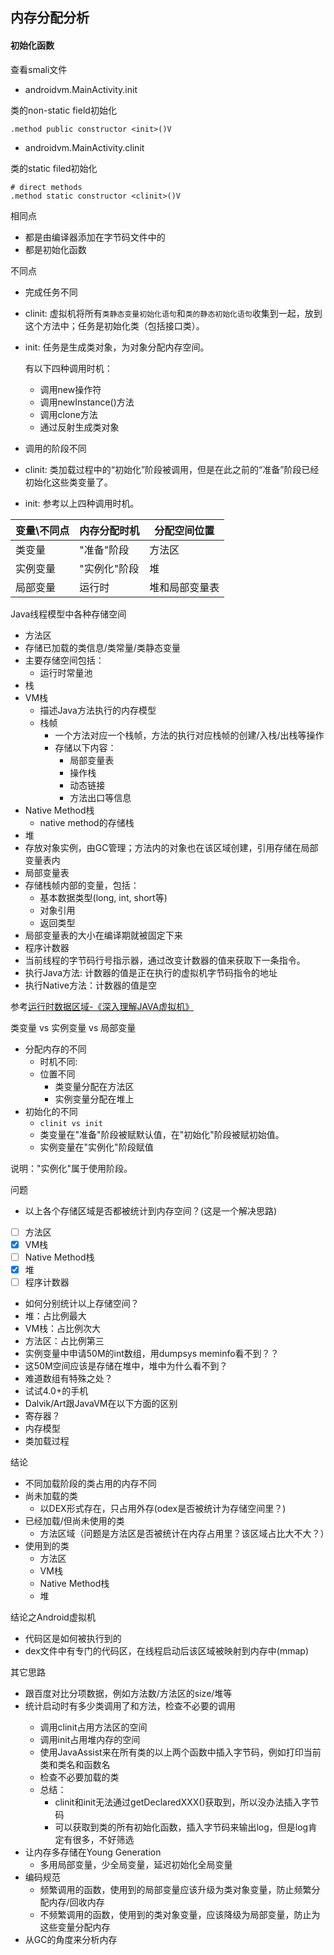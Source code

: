 
## 内存分配分析

#### 初始化函数

查看smali文件

- androidvm.MainActivity.init

 类的non-static field初始化
 ```
 .method public constructor <init>()V
 ```

- androidvm.MainActivity.clinit

 类的static filed初始化
 ```
 # direct methods
 .method static constructor <clinit>()V
 ```


相同点
- 都是由编译器添加在字节码文件中的
- 都是初始化函数

不同点
- 完成任务不同
 - clinit: 虚拟机将所有`类静态变量初始化语句`和`类的静态初始化语句`收集到一起，放到这个方法中；任务是初始化类（包括接口类）。
 - init: 任务是生成类对象，为对象分配内存空间。

    有以下四种调用时机：
    - 调用new操作符
    - 调用newInstance()方法
    - 调用clone方法
    - 通过反射生成类对象
- 调用的阶段不同
 - clinit: 类加载过程中的“初始化”阶段被调用，但是在此之前的“准备”阶段已经初始化这些类变量了。
 - init: 参考以上四种调用时机。



|变量\不同点|内存分配时机|分配空间位置|
|---------|---------|-----|
| 类变量   | "准备"阶段 |方法区|
| 实例变量 | "实例化"阶段| 堆 |
| 局部变量 | 运行时 | 堆和局部变量表 |


Java线程模型中各种存储空间
- 方法区
 - 存储已加载的类信息/类常量/类静态变量
 - 主要存储空间包括：
   - 运行时常量池
- 栈
 - VM栈
   - 描述Java方法执行的内存模型
   - 栈帧
     - 一个方法对应一个栈帧，方法的执行对应栈帧的创建/入栈/出栈等操作
     - 存储以下内容：
         - 局部变量表
         - 操作栈
         - 动态链接
         - 方法出口等信息
 - Native Method栈
   - native method的存储栈
- 堆
 - 存放对象实例，由GC管理；方法内的对象也在该区域创建，引用存储在局部变量表内
- 局部变量表
 - 存储栈帧内部的变量，包括：
   - 基本数据类型(long, int, short等)
   - 对象引用
   - 返回类型
 - 局部变量表的大小在编译期就被固定下来
- 程序计数器
 - 当前线程的字节码行号指示器，通过改变计数器的值来获取下一条指令。
 - 执行Java方法: 计数器的值是正在执行的虚拟机字节码指令的地址
 - 执行Native方法：计数器的值是空


参考[运行时数据区域-《深入理解JAVA虚拟机》](http://blog.csdn.net/sujz12345/article/details/52074079)


类变量 vs 实例变量 vs 局部变量
- 分配内存的不同
  - 时机不同:
  - 位置不同
    - 类变量分配在方法区
    - 实例变量分配在堆上
- 初始化的不同
  - ```clinit vs init```
  - 类变量在"准备"阶段被赋默认值，在"初始化"阶段被赋初始值。
  - 实例变量在"实例化"阶段赋值

说明："实例化"属于使用阶段。


问题
- 以上各个存储区域是否都被统计到内存空间？(这是一个解决思路)
 - [ ] 方法区
 - [x] VM栈
 - [ ] Native Method栈
 - [x] 堆
 - [ ] 程序计数器
- 如何分别统计以上存储空间？
 - 堆：占比例最大
 - VM栈：占比例次大
 - 方法区：占比例第三
- 实例变量中申请50M的int数组，用dumpsys meminfo看不到？？
 - 这50M空间应该是存储在堆中，堆中为什么看不到？
 - 难道数组有特殊之处？
 - 试试4.0+的手机
- Dalvik/Art跟JavaVM在以下方面的区别
 - 寄存器？
 - 内存模型
 - 类加载过程
 

结论
 - 不同加载阶段的类占用的内存不同
  - 尚未加载的类
    - 以DEX形式存在，只占用外存(odex是否被统计为存储空间里？)
  - 已经加载/但尚未使用的类
    - 方法区域（问题是方法区是否被统计在内存占用里？该区域占比大不大？）
  - 使用到的类
    - 方法区
    - VM栈
    - Native Method栈
    - 堆

结论之Android虚拟机
- 代码区是如何被执行到的
 - dex文件中有专门的代码区，在线程启动后该区域被映射到内存中(mmap)


其它思路
 - 跟百度对比分项数据，例如方法数/方法区的size/堆等
 - 统计启动时有多少类调用了<clinit>和<init>方法，检查不必要的调用
    - 调用clinit占用方法区的空间
    - 调用init占用堆内存的空间
    - 使用JavaAssist来在所有类的以上两个函数中插入字节码，例如打印当前类和类名和函数名
    - 检查不必要加载的类
    - 总结：
        - clinit和init无法通过getDeclaredXXX()获取到，所以没办法插入字节码
        - 可以获取到类的所有初始化函数，插入字节码来输出log，但是log肯定有很多，不好筛选
 - 让内存多存储在Young Generation
    - 多用局部变量，少全局变量，延迟初始化全局变量
 - 编码规范
    - 频繁调用的函数，使用到的局部变量应该升级为类对象变量，防止频繁分配内存/回收内存
    - 不频繁调用的函数，使用到的类对象变量，应该降级为局部变量，防止为这些变量分配内存
 - 从GC的角度来分析内存